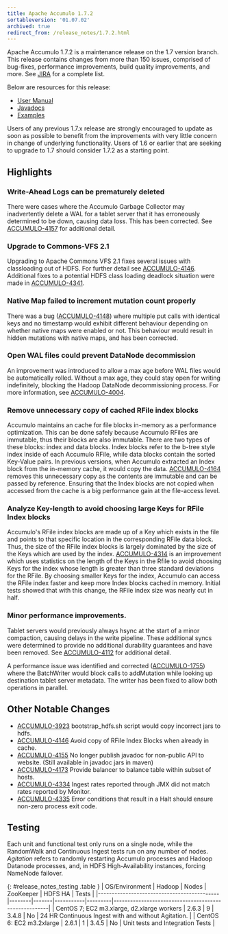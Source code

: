 ```yaml
---
title: Apache Accumulo 1.7.2
sortableversion: '01.07.02'
archived: true
redirect_from: /release_notes/1.7.2.html
---
```


Apache Accumulo 1.7.2 is a maintenance release on the 1.7 version branch. This
release contains changes from more than 150 issues, comprised of bug-fixes,
performance improvements, build quality improvements, and more. See
[JIRA][JIRA_172] for a complete list.

Below are resources for this release:

* [User Manual](/1.7/accumulo_user_manual.html)
* [Javadocs](/1.7/apidocs)
* [Examples](/1.7/examples)

Users of any previous 1.7.x release are strongly encouraged to update as soon
as possible to benefit from the improvements with very little concern in change
of underlying functionality. Users of 1.6 or earlier that are seeking to
upgrade to 1.7 should consider 1.7.2 as a starting point.

## Highlights

### Write-Ahead Logs can be prematurely deleted

There were cases where the Accumulo Garbage Collector may inadvertently delete a WAL for a tablet server that it has erroneously determined to be down, causing data loss. This has been corrected. See [ACCUMULO-4157][ACCUMULO-4157] for additional detail.

### Upgrade to Commons-VFS 2.1

Upgrading to Apache Commons VFS 2.1 fixes several issues with classloading out of HDFS. For further detail see [ACCUMULO-4146][ACCUMULO-4146]. Additional fixes to a potential HDFS class loading deadlock situation were made in [ACCUMULO-4341][ACCUMULO-4341].

### Native Map failed to increment mutation count properly

There was a bug ([ACCUMULO-4148][ACCUMULO-4148]) where multiple put calls with identical keys and no timestamp would exhibit different behaviour depending on whether native maps were enabled or not. This behaviour would result in hidden mutations with native maps, and has been corrected.

### Open WAL files could prevent DataNode decommission

An improvement was introduced to allow a max age before WAL files would be automatically rolled. Without a max age, they could stay open for writing indefinitely, blocking the Hadoop DataNode decommissioning process. For more information, see [ACCUMULO-4004][ACCUMULO-4004].

### Remove unnecessary copy of cached RFile index blocks

Accumulo maintains an cache for file blocks in-memory as a performance optimization. This can be done safely because Accumulo RFiles are immutable, thus their blocks are also immutable. There are two types of these blocks: index and data blocks. Index blocks refer to the b-tree style index inside of each Accumulo RFile, while data blocks contain the sorted Key-Value pairs. In previous versions, when Accumulo extracted an Index block from the in-memory cache, it would copy the data. [ACCUMULO-4164][ACCUMULO-4164] removes this unnecessary copy as the contents are immutable and can be passed by reference. Ensuring that the Index blocks are not copied when accessed from the cache is a big performance gain at the file-access level.

### Analyze Key-length to avoid choosing large Keys for RFile Index blocks

Accumulo's RFile index blocks are made up of a Key which exists in the file and points to that specific location in the corresponding RFile data block. Thus, the size of the RFile index blocks is largely dominated by the size of the Keys which are used by the index. [ACCUMULO-4314][ACCUMULO-4314] is an improvement which uses statistics on the length of the Keys in the Rfile to avoid choosing Keys for the index whose length is greater than three standard deviations for the RFile. By choosing smaller Keys for the index, Accumulo can access the RFile index faster and keep more Index blocks cached in memory. Initial tests showed that with this change, the RFile index size was nearly cut in half.

### Minor performance improvements.

Tablet servers would previously always hsync at the start of a minor compaction, causing delays in the write pipeline. These additional syncs were determined to provide no additional durability guarantees and have been removed. See [ACCUMULO-4112][ACCUMULO-4112] for additional detail.

A performance issue was identified and corrected ([ACCUMULO-1755][ACCUMULO-1755]) where the BatchWriter would block calls to addMutation while looking up destination tablet server metadata. The writer has been fixed to allow both operations in parallel.


## Other Notable Changes

 * [ACCUMULO-3923][ACCUMULO-3923] bootstrap_hdfs.sh script would copy incorrect jars to hdfs.
 * [ACCUMULO-4146][ACCUMULO-4146] Avoid copy of RFile Index Blocks when already in cache.
 * [ACCUMULO-4155][ACCUMULO-4155] No longer publish javadoc for non-public API to website. (Still available in javadoc jars in maven)
 * [ACCUMULO-4173][ACCUMULO-4173] Provide balancer to balance table within subset of hosts.
 * [ACCUMULO-4334][ACCUMULO-4334] Ingest rates reported through JMX did not match rates reported by Monitor.
 * [ACCUMULO-4335][ACCUMULO-4335] Error conditions that result in a Halt should ensure non-zero process exit code.

## Testing

Each unit and functional test only runs on a single node, while the RandomWalk
and Continuous Ingest tests run on any number of nodes. *Agitation* refers to
randomly restarting Accumulo processes and Hadoop Datanode processes, and, in
HDFS High-Availability instances, forcing NameNode failover.

{: #release_notes_testing .table }
| OS/Environment                             | Hadoop | Nodes | ZooKeeper | HDFS HA | Tests                                                                                                                                |
|--------------------------------------------|--------|-------|-----------|---------|------------------------------------------------------|
| CentOS 7; EC2 m3.xlarge, d2.xlarge workers | 2.6.3  | 9     | 3.4.8     | No      | 24 HR Continuous Ingest with and without Agitation.  |
| CentOS 6: EC2 m3.2xlarge                   | 2.6.1  | 1     | 3.4.5     | No      | Unit tests and Integration Tests                     |

[JIRA_172]: https://issues.apache.org/jira/secure/ReleaseNote.jspa?projectId=12312121&version=12333776

[ACCUMULO-4157]: https://issues.apache.org/jira/browse/ACCUMULO-4157
[ACCUMULO-4146]: https://issues.apache.org/jira/browse/ACCUMULO-4146
[ACCUMULO-4341]: https://issues.apache.org/jira/browse/ACCUMULO-4341
[ACCUMULO-4148]: https://issues.apache.org/jira/browse/ACCUMULO-4148
[ACCUMULO-4004]: https://issues.apache.org/jira/browse/ACCUMULO-4004
[ACCUMULO-4112]: https://issues.apache.org/jira/browse/ACCUMULO-4112
[ACCUMULO-1755]: https://issues.apache.org/jira/browse/ACCUMULO-1755
[ACCUMULO-4146]: https://issues.apache.org/jira/browse/ACCUMULO-4146
[ACCUMULO-4335]: https://issues.apache.org/jira/browse/ACCUMULO-4335
[ACCUMULO-4334]: https://issues.apache.org/jira/browse/ACCUMULO-4334
[ACCUMULO-4314]: https://issues.apache.org/jira/browse/ACCUMULO-4314
[ACCUMULO-3923]: https://issues.apache.org/jira/browse/ACCUMULO-3923
[ACCUMULO-4155]: https://issues.apache.org/jira/browse/ACCUMULO-4155
[ACCUMULO-4173]: https://issues.apache.org/jira/browse/ACCUMULO-4173
[ACCUMULO-4151]: https://issues.apache.org/jira/browse/ACCUMULO-4151
[ACCUMULO-4164]: https://issues.apache.org/jira/browse/ACCUMULO-4164
